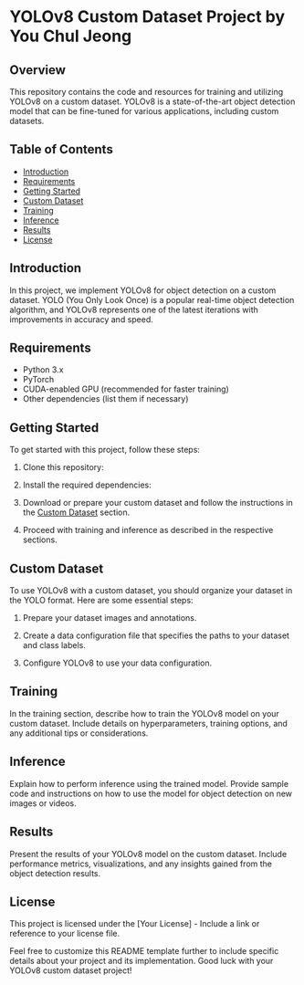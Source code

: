 # YOLOv8 Custom Dataset Project   by You Chul Jeong

## Overview
This repository contains the code and resources for training and utilizing YOLOv8 on a custom dataset. YOLOv8 is a state-of-the-art object detection model that can be fine-tuned for various applications, including custom datasets.

## Table of Contents
- [Introduction](#introduction)
- [Requirements](#requirements)
- [Getting Started](#getting-started)
- [Custom Dataset](#custom-dataset)
- [Training](#training)
- [Inference](#inference)
- [Results](#results)
- [License](#license)

## Introduction
In this project, we implement YOLOv8 for object detection on a custom dataset. YOLO (You Only Look Once) is a popular real-time object detection algorithm, and YOLOv8 represents one of the latest iterations with improvements in accuracy and speed.

## Requirements
- Python 3.x
- PyTorch
- CUDA-enabled GPU (recommended for faster training)
- Other dependencies (list them if necessary)

## Getting Started
To get started with this project, follow these steps:

1. Clone this repository:

2. Install the required dependencies:

3. Download or prepare your custom dataset and follow the instructions in the [Custom Dataset](#custom-dataset) section.

4. Proceed with training and inference as described in the respective sections.

## Custom Dataset
To use YOLOv8 with a custom dataset, you should organize your dataset in the YOLO format. Here are some essential steps:

1. Prepare your dataset images and annotations.

2. Create a data configuration file that specifies the paths to your dataset and class labels.

3. Configure YOLOv8 to use your data configuration.

## Training
In the training section, describe how to train the YOLOv8 model on your custom dataset. Include details on hyperparameters, training options, and any additional tips or considerations.

## Inference
Explain how to perform inference using the trained model. Provide sample code and instructions on how to use the model for object detection on new images or videos.

## Results
Present the results of your YOLOv8 model on the custom dataset. Include performance metrics, visualizations, and any insights gained from the object detection results.

## License
This project is licensed under the [Your License] - Include a link or reference to your license file.

Feel free to customize this README template further to include specific details about your project and its implementation. Good luck with your YOLOv8 custom dataset project!

